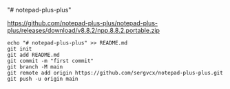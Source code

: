"# notepad-plus-plus" 

https://github.com/notepad-plus-plus/notepad-plus-plus/releases/download/v8.8.2/npp.8.8.2.portable.zip

````
echo "# notepad-plus-plus" >> README.md
git init
git add README.md
git commit -m "first commit"
git branch -M main
git remote add origin https://github.com/sergvcx/notepad-plus-plus.git
git push -u origin main
````
